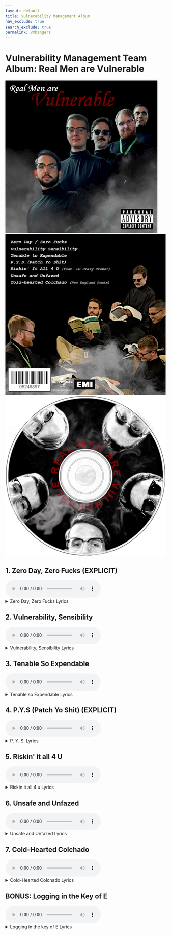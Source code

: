 ```yaml
---
layout: default
title: Vulnerability Management Album
nav_exclude: true
search_exclude: true
permalink: vmbangers
---
```



# Vulnerability Management Team Album: Real Men are Vulnerable

![Album Art Front cover](/vm/album_art_front.png)
![Album Art Back Cover](/vm/album_art_back.png)
![Album Art Disc](/vm/album_disc.png)

## 1. Zero Day, Zero Fucks (EXPLICIT)
<audio controls>
  <source src="https://github.com/Centered-Security/Centered-Security.github.io/raw/main/vm/1_Zero_Day_Zero_Fucks.mp3" type="audio/mpeg">
  Your browser does not support the audio tag.
</audio>

 <details>
 <summary>Zero Day, Zero Fucks Lyrics</summary>
<p> [Verse]
Zero day alert
Patches on the way
We dive deep in the code
Not a second to delay
</p>
<p>
[Verse 2]
In the server room
Lights are flashing bright
Systems on the brink
We work through the night
</p>
<p>
[Chorus]
Zero day zero fucks
We patch it up no luck
Fighting bugs all around
We won’t let them bring us down
</p>
<p>
[Verse 3]
Paycom team is strong
We’re the vanguard line
Vulnerabilities won’t stay
Our patching’s just in time
</p>
<p>
[Verse 4]
Scripts and tools in hand
We make systems safe
Against the hackers' plans
We’re the ones they can't enslave
</p>
<p>
[Chorus]
Zero day zero fucks
We patch it up no luck
Fighting bugs all around
We won’t let them bring us down
</p>
 </details>



## 2. Vulnerability, Sensibility
<audio controls>
  <source src="https://github.com/Centered-Security/Centered-Security.github.io/raw/main/vm/2_Vulnerability_Sensibility.mp3" type="audio/mpeg">
  Your browser does not support the audio tag.
</audio>
 <details>
 <summary>Vulnerability, Sensibility Lyrics</summary>
<p> 
[Verse]
Digging deep in the dark back alleys
Nerves wired with caffeine and chaos
Chasing shadows in the haunted valley
Systems moaning like a prowling boss
</p>
<p>
[Verse 2]
Lines of code like a tangled noose
Whispers of deception in the firmware bloom
Unseen enemies dance and seduce
Paycom's guardians tracking the gloom
</p>
<p>
[Chorus]
Vulnerability sensibility
Spotlight shining on the silent screams
Vulnerability responsibility
In the labyrinth of broken dreams
</p>
<p>
[Verse 3]
Patch the holes in a crumbling wall
Wounds bleeding in the midnight crawl
Data slip through and the alarms call
Fight the ghosts that haunt the protocol
</p>
<p>
[Verse 4]
Audit trails like a spider's web
Scavengers feed on security's dread
Eyes wide open in the analyst's head
Hunting monsters beneath the bed
</p>
<p>
[Bridge]
Unmask the phantoms lurking
In the spaces where trust is fraying
A dance with digital demons
Hear the cries of the betrayed praying
</p>
 </details>


## 3. Tenable So Expendable
<audio controls>
  <source src="https://github.com/Centered-Security/Centered-Security.github.io/raw/main/vm/3_tenable_so_expendable.mp3" type="audio/mpeg">
  Your browser does not support the audio tag.
</audio>
 <details>
 <summary>Tenable so Expendable Lyrics</summary>
<p> 
[Verse]
We had a tool so strong
Tenable was our song
Now it's just a buzz
Lost our faith because
</p>
<p>
[Verse 2]
Reports used to shine bright
Tenable in the spotlight
Now we feel betrayed
Security starts to fade
</p>
<p>
[Chorus]
Tenable Tenable
Once so defendable
Tenable Tenable
Now just expendable
</p>
<p>
[Verse 3]
Scanning every night
Trying to win the fight
But the love is gone
Tenable's old dawn
</p>
<p>
[Verse 4]
Alerts keep coming in
Feels like we can't win
Tenable's lost its charm
No longer keeps us warm
</p>
<p>
[Chorus]
Tenable Tenable
Once so defendable
Tenable Tenable
Now just expendable
</p>
 </details>



## 4. P.Y.S (Patch Yo Shit) (EXPLICIT)
<audio controls>
  <source src="https://github.com/Centered-Security/Centered-Security.github.io/raw/main/vm/4_Patch_Yo_Shit_-_Rap_2.mp3" type="audio/mpeg">
  Your browser does not support the audio tag.
</audio>
 <details>
 <summary>P. Y. S. Lyrics</summary>
<p> 
[Verse 1]
Vuln team in the lab, code's leaking, it's tragic,
Patching servers quick, like sorcerers, it's magic,
Systems felt the crack, now we seal it up right,
Knights in digital armor, we wage the good fight.
</p>
<p>
[Chorus]
Patch yo shit, keep the servers legit,
No more downtime, no hacker's hit,
Secure the fortress, every byte, every bit,
Patch yo shit, keep the systems lit.
</p>
<p>
[Verse 2]
Paycom squad, on the grind, we fix it, we flex,
Eyes on the logs, catch the bugs like we Hex,
No bypass, no crash, can't hack the nexus,
Spyware and malware, out the door, we lexus.
</p>
<p>
[Bridge]
Scripts running smooth, automate the fix,
Zero-day threats, we toss 'em in the mix,
Firewall's strong, we ain't playing no tricks,
Digital soldiers, server security we affix.
</p>
<p>
[Chorus]
Patch yo shit, keep the servers legit,
No more downtime, no hacker's hit,
Secure the fortress, every byte, every bit,
Patch yo shit, keep the systems lit.
</p>
<p>
[Verse 3]
Firmware updated, our protocol tight,
Vulnerabilities detected, we setting ‘em right,
No wack lines of code gonna ruin our sight,
Every patch: precise, disciplined, precise.
</p>
 </details>


## 5. Riskin' it all 4 U
<audio controls>
  <source src="https://github.com/Centered-Security/Centered-Security.github.io/raw/main/vm/5_riskin_it_all_4_u.mp3" type="audio/mpeg">
  Your browser does not support the audio tag.
</audio>
 <details>
 <summary>Riskin it all 4 u Lyrics</summary>
<p> 
[Verse]
Late night screens glow
Servers running slow
Security on the line
Teams decline
</p>
<p>
[Verse 2]
Emails sent again
Ignoring the chain
Patching left behind
Outdated kind
</p>
<p>
[Chorus]
We’re riskin' it all for you
While others seem to fall through
They don’t see the warning signs
We’re riskin' it all for you
</p>
<p>
[Verse 3]
Vulnerable machines
Out of date scenes
Threats lurk in the dark
Leaving their mark
</p>
<p>
[Bridge]
Patch it up patch it now
Don’t know why they won't allow
Chasing bugs fixing holes
Always keeping our goals
</p>
<p>
[Verse 4]
Holding tight our post
Others miss the most
Calling for change that’s due
We’re riskin' it all for you
</p>
 </details>

## 6. Unsafe and Unfazed
<audio controls>
  <source src="https://github.com/Centered-Security/Centered-Security.github.io/raw/main/vm/6_unsafe_and_unfazed.mp3" type="audio/mpeg">
  Your browser does not support the audio tag.
</audio>
 <details>
 <summary>Unsafe and Unfazed Lyrics</summary>
<p> 
[Verse]
Servers still open doors wide
Vuln team sent warnings high tide
Patches handed out like gold
But no one's doing as they're told
</p>
<p>
[Verse 2]
Chasing down the ghost of change
Emails sent but none arranged
We tried and tried to patch the holes
But they're as stubborn as a mule
</p>
<p>
[Chorus]
So we go drinking yeah
Unsafe and unfazed no care
Servers still bare and exposed
We'll toast to those who never closed
</p>
<p>
[Bridge]
In a bar with neon lights
Laughing through the sleepless nights
Shouting loud we'll be alright
Forgetting all that patching strife
</p>
<p>
[Verse 3]
Cowboy hats and worn-out boots
We trade our jobs for country roots
We gave our all to make them safe
But now we dance and misbehave
</p>
<p>
[Chorus]
So we go drinking yeah
Unsafe and unfazed no care
Servers still bare and exposed
We'll toast to those who never closed
</p>
 </details>

## 7. Cold-Hearted Colchado
<audio controls>
  <source src="https://github.com/Centered-Security/Centered-Security.github.io/raw/main/vm/7_Cold-Hearted_Colchado.mp3" type="audio/mpeg">
  Your browser does not support the audio tag.
</audio>
 <details>
 <summary>Cold-Hearted Colchado Lyrics</summary>
<p> 
[Verse]
Paycom team we stand so tall
Vulnerable we've patched them all
Cold-hearted colchado's heart
Breaking as we drift apart
</p>
<p>
[Verse 2]
New York calls his name out loud
Leaving us here feeling proud
Leader strong in every way
But this hurts too much to say
</p>
<p>
[Chorus]
Cold-hearted colchado
Leaving for a new tomorrow
Paycom team our pride will follow
But our hearts are full of sorrow
</p>
<p>
[Verse 3]
Every breach we stood and fought
Lessons that you always taught
Tales of cyber worlds so far
Guiding us just like a star
</p>
<p>
[Bridge]
Cold winds of the city blow
Colchado must now freely go
But we'll keep the flame alive
Paycom strong we'll always strive
</p>
<p>
Chorus]
Cold-hearted colchado
Leaving for a new tomorrow
Paycom team our pride will follow
But our hearts are full of sorrow
</p>
 </details>

## BONUS: Logging in the Key of E
<audio controls>
  <source src="https://github.com/Centered-Security/Centered-Security.github.io/raw/main/vm/8_BONUSLogging_in_the_Key_of_E.mp3" type="audio/mpeg">
  Your browser does not support the audio tag.
</audio>
 <details>
 <summary>Logging in the key of E Lyrics</summary>
<p> 
[Verse]
Dark screens glowing in the night
Guarding servers with all our might
Paycom warriors feeling strong
Hackers creeping nothing's wrong
</p>
<p>
[Verse 2]
Codes encrypting firewalls tight
Battling shadows in the moonlight
Data safe lines holding firm
Cyber soldiers never squirm
</p>
<p>
[Chorus]
Logging in the key of E
Paycom fighting fearlessly
Hackers fall and we stand tall
Logging in the key of E
</p>
<p>
[Verse 3]
Red alarms and flashing lights
Waging war on digital knights
No surrender no retreat
Victory in every beat
</p>
<p>
[Bridge]
Lines of code like battle cries
Seeing danger through our eyes
Paycom army steady stay
Hackers falling in dismay
</p>
<p>
[Chorus]
Logging in the key of E
Paycom fighting fearlessly
Hackers fall and we stand tall
Logging in the key of E
</p>
 </details>
